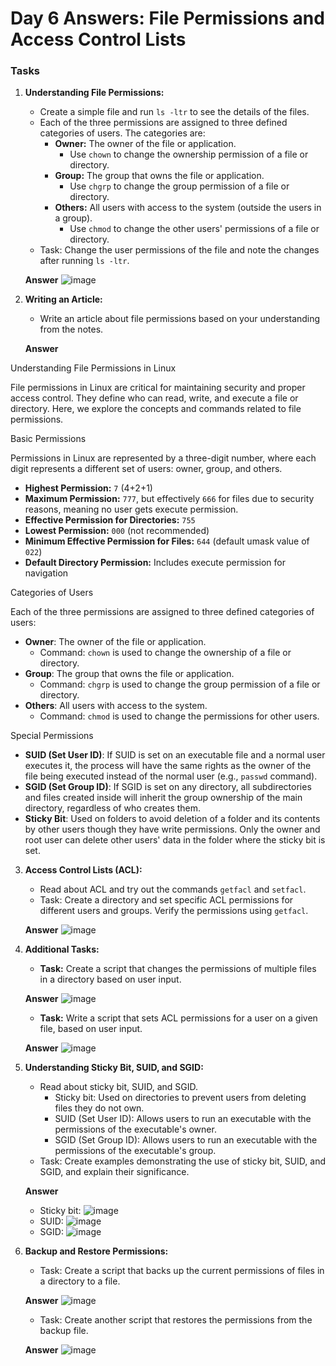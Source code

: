 # Day 6 Answers: File Permissions and Access Control Lists

### Tasks

1. **Understanding File Permissions:**
   - Create a simple file and run `ls -ltr` to see the details of the files.
   - Each of the three permissions are assigned to three defined categories of users. The categories are:
     - **Owner:** The owner of the file or application.
       - Use `chown` to change the ownership permission of a file or directory.
     - **Group:** The group that owns the file or application.
       - Use `chgrp` to change the group permission of a file or directory.
     - **Others:** All users with access to the system (outside the users in a group).
       - Use `chmod` to change the other users' permissions of a file or directory.
   - Task: Change the user permissions of the file and note the changes after running `ls -ltr`.

   **Answer**
   ![image](https://github.com/Bhavin213/90DaysOfDevOps/blob/master/2024/day06/image/task1.png)

2. **Writing an Article:**
   - Write an article about file permissions based on your understanding from the notes.

   **Answer**

Understanding File Permissions in Linux

File permissions in Linux are critical for maintaining security and proper access control. They define who can read, write, and execute a file or directory. Here, we explore the concepts and commands related to file permissions.

Basic Permissions

Permissions in Linux are represented by a three-digit number, where each digit represents a different set of users: owner, group, and others.

- **Highest Permission:** `7` (4+2+1)
- **Maximum Permission:** `777`, but effectively `666` for files due to security reasons, meaning no user gets execute permission.
- **Effective Permission for Directories:** `755`
- **Lowest Permission:** `000` (not recommended)
- **Minimum Effective Permission for Files:** `644` (default umask value of `022`)
- **Default Directory Permission:** Includes execute permission for navigation

Categories of Users

Each of the three permissions are assigned to three defined categories of users:

- **Owner**: The owner of the file or application.
  - Command: `chown` is used to change the ownership of a file or directory.
- **Group**: The group that owns the file or application.
  - Command: `chgrp` is used to change the group permission of a file or directory.
- **Others**: All users with access to the system.
  - Command: `chmod` is used to change the permissions for other users.

Special Permissions

- **SUID (Set User ID)**: If SUID is set on an executable file and a normal user executes it, the process will have the same rights as the owner of the file being executed instead of the normal user (e.g., `passwd` command).
- **SGID (Set Group ID)**: If SGID is set on any directory, all subdirectories and files created inside will inherit the group ownership of the main directory, regardless of who creates them.
- **Sticky Bit**: Used on folders to avoid deletion of a folder and its contents by other users though they have write permissions. Only the owner and root user can delete other users' data in the folder where the sticky bit is set.

3. **Access Control Lists (ACL):**
   - Read about ACL and try out the commands `getfacl` and `setfacl`.
   - Task: Create a directory and set specific ACL permissions for different users and groups. Verify the permissions using `getfacl`.

   **Answer**
   ![image](https://github.com/Bhavin213/90DaysOfDevOps/blob/master/2024/day06/image/task3.png)

4. **Additional Tasks:**
   - **Task:** Create a script that changes the permissions of multiple files in a directory based on user input.

   **Answer**
   ![image](https://github.com/Bhavin213/90DaysOfDevOps/blob/master/2024/day06/image/task4.png)

   - **Task:** Write a script that sets ACL permissions for a user on a given file, based on user input.

   **Answer**
   ![image](https://github.com/Bhavin213/90DaysOfDevOps/blob/master/2024/day06/image/task4-1.png)

5. **Understanding Sticky Bit, SUID, and SGID:**
   - Read about sticky bit, SUID, and SGID.
     - Sticky bit: Used on directories to prevent users from deleting files they do not own.
     - SUID (Set User ID): Allows users to run an executable with the permissions of the executable's owner.
     - SGID (Set Group ID): Allows users to run an executable with the permissions of the executable's group.
   - Task: Create examples demonstrating the use of sticky bit, SUID, and SGID, and explain their significance.

   **Answer**
     - Sticky bit:
   ![image](https://github.com/Bhavin213/90DaysOfDevOps/blob/master/2024/day06/image/task5.png)
     - SUID:
   ![image](https://github.com/Bhavin213/90DaysOfDevOps/blob/master/2024/day06/image/task5-1.png)
     - SGID:
   ![image](https://github.com/Bhavin213/90DaysOfDevOps/blob/master/2024/day06/image/task5-2.png)

6. **Backup and Restore Permissions:**
   - Task: Create a script that backs up the current permissions of files in a directory to a file.

   **Answer**
   ![image](https://github.com/Bhavin213/90DaysOfDevOps/blob/master/2024/day06/image/task6.png)

   - Task: Create another script that restores the permissions from the backup file.

   **Answer**
   ![image](https://github.com/Bhavin213/90DaysOfDevOps/blob/master/2024/day06/image/task6-1.png)
